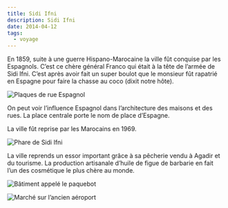 ```yaml
---
title: Sidi Ifni
description: Sidi Ifni
date: 2014-04-12
tags:
  - voyage
---
```


En 1859, suite à une guerre Hispano-Marocaine la ville fût conquise par les Espagnols. C’est ce chère général Franco qui était à la tête de l’armée de Sidi Ifni. C’est après avoir fait un super boulot que le monsieur fût rapatrié en Espagne pour faire la chasse au coco (dixit notre hôte).

![Plaques de rue Espagnol](/img/img_20140412_120812.jpg "Plaques de rue Espagnol")

On peut voir l’influence Espagnol dans l’architecture des maisons et des rues. La place centrale porte le nom de place d’Espagne.

La ville fût reprise par les Marocains en 1969.

![Phare de Sidi Ifni](/img/img_20140412_123832.jpg "Phare de Sidi Ifni")

La ville reprends un essor important grâce à sa pêcherie vendu à Agadir et du tourisme. La production artisanale d’huile de figue de barbarie en fait l’un des cosmétique le plus chère au monde.

![Bâtiment appelé le paquebot](/img/img_20140412_131154.jpg "Bâtiment appelé le paquebot")

![Marché sur l’ancien aéroport](/img/img_20140413_105408.jpg "Marché sur l’ancien aéroport")

